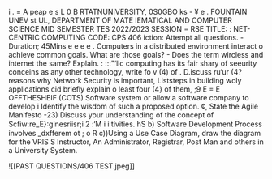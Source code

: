 i . = A peap e s L 0 B RTATNUNIVERSITY, 0S0GBO ks - ¥ e . FOUNTAIN UNEV st UL, DEPARTMENT OF MATE IEMATICAL AND COMPUTER SCIENCE MID SEMESTER TES 2022/2023 SESSION = RSE TITLE: : NET-CENTRIC COMPUTING CODE: CPS 406 iction: Attempt all questions. - Duration; 45Mins e e e e . Computers in a distributed environment interact o achieve common goals. What are those goals? - Does the term wircless and internet the same? Explain. : :\::"‘llc computing has its fair shary of seeurity conceins as any other technology, write fo v (4) of . D.iscuss ru‘ur (4? reasons why Network Security is important, Liststeps in building woly applications cid briefly explain o least four (4} of them, ;9 E = E OFFTHESHEIF (COTS) Software system or allow a software company to develop i Identify the wisdom of such a proposed option. ¢, State the Agile Manifesto -23) Discuss your understanding of the concept of Scﬁw:re_E}:ginesriisr;i 2 :‘M i i tivities. hS b) Software Development Process involves _dxfferem ot ; o R c))Using a Use Case Diagram, draw the diagram for the VRIS S Instructor, An Administrator, Registrar, Post Man and others in a University System.

![[PAST QUESTIONS/406 TEST.jpeg]]